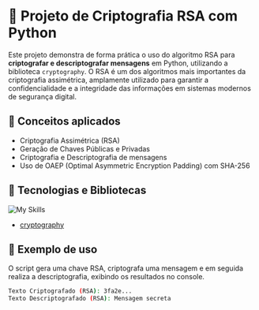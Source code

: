 # 🔐 Projeto de Criptografia RSA com Python

Este projeto demonstra de forma prática o uso do algoritmo RSA para **criptografar e descriptografar mensagens** em Python, utilizando a biblioteca `cryptography`. O RSA é um dos algoritmos mais importantes da criptografia assimétrica, amplamente utilizado para garantir a confidencialidade e a integridade das informações em sistemas modernos de segurança digital.

## 🧠 Conceitos aplicados

- Criptografia Assimétrica (RSA)
- Geração de Chaves Públicas e Privadas
- Criptografia e Descriptografia de mensagens
- Uso de OAEP (Optimal Asymmetric Encryption Padding) com SHA-256

## 📂 Tecnologias e Bibliotecas
![My Skills](https://go-skill-icons.vercel.app/api/icons?i=github,vscode,python,cryptography)
- [cryptography](https://cryptography.io/en/latest/)

## 🧪 Exemplo de uso

O script gera uma chave RSA, criptografa uma mensagem e em seguida realiza a descriptografia, exibindo os resultados no console.

```bash
Texto Criptografado (RSA): 3fa2e...
Texto Descriptografado (RSA): Mensagem secreta

